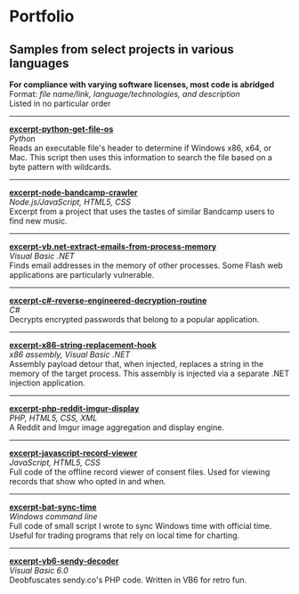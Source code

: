 # Portfolio
## Samples from select projects in various languages

**For compliance with varying software licenses, most code is abridged**  
Format: *file name/link, language/technologies, and description*  
Listed in no particular order

---

[**excerpt-python-get-file-os**](/excerpt-python-get-file-os)  
*Python*  
Reads an executable file's header to determine if Windows x86, x64, or Mac. This script then uses this information to search the file based on a byte pattern with wildcards.

---

[**excerpt-node-bandcamp-crawler**](/excerpt-node-bandcamp-crawler)  
*Node.js/JavaScript, HTML5, CSS*  
Excerpt from a project that uses the tastes of similar Bandcamp users to find new music.

---

[**excerpt-vb.net-extract-emails-from-process-memory**](/excerpt-vb.net-extract-emails-from-process-memory)  
*Visual Basic .NET*  
Finds email addresses in the memory of other processes. Some Flash web applications are particularly vulnerable.

---

[**excerpt-c#-reverse-engineered-decryption-routine**](/excerpt-c%23-reverse-engineered-decryption-routine)  
*C#*  
Decrypts encrypted passwords that belong to a popular application.

---

[**excerpt-x86-string-replacement-hook**](/excerpt-x86-string-replacement-hook)  
*x86 assembly, Visual Basic .NET*  
Assembly payload detour that, when injected, replaces a string in the memory of the target process. This assembly is injected via a separate .NET injection application.

---

[**excerpt-php-reddit-imgur-display**](/excerpt-php-reddit-imgur-display)  
*PHP, HTML5, CSS, XML*  
A Reddit and Imgur image aggregation and display engine.

---

[**excerpt-javascript-record-viewer**](/excerpt-javascript-record-viewer)  
*JavaScript, HTML5, CSS*  
Full code of the offline record viewer of consent files. Used for viewing records that show who opted in and when.

---

[**excerpt-bat-sync-time**](/excerpt-bat-sync-time)  
*Windows command line*  
Full code of small script I wrote to sync Windows time with official time. Useful for trading programs that rely on local time for charting.

---

[**excerpt-vb6-sendy-decoder**](/excerpt-vb6-sendy-decoder)  
*Visual Basic 6.0*  
Deobfuscates sendy.co's PHP code. Written in VB6 for retro fun.
